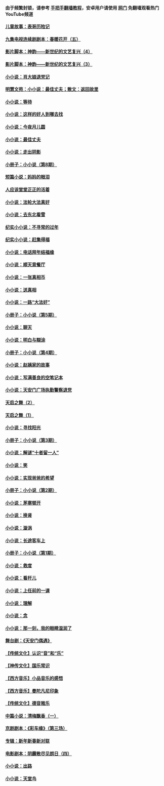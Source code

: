 #### 由于频繁封锁，请参考 [手把手翻墙教程](https://github.com/gfw-breaker/guides/wiki/)，安卓用户请使用 [网门](https://github.com/gfw-breaker/nogfw/blob/master/dl.md?t=05011200) 免翻墙观看热门YouTube频道 

#### [儿童故事：表哥历险记](../pages/328/383535.md?t=05011200) 

#### [九集电视连续剧剧本：春暖花开（五）](../pages/328/275919.md?t=05011200) 

#### [影片脚本：神韵——新世纪的文艺复兴（4）](../pages/328/266089.md?t=05011200) 

#### [影片脚本：神韵——新世纪的文艺复兴（3）](../pages/328/266087.md?t=05011200) 

#### [小小说：肖大娘退党记](../pages/328/239807.md?t=05011200) 

#### [明慧文苑：小小说：最佳丈夫；散文：返回故里](../pages/328/3439.md?t=05011200) 

#### [小小说：等待](../pages/328/223927.md?t=05011200) 

#### [小小说：这样的好人到哪去找](../pages/328/209396.md?t=05011200) 

#### [小小说：今夜月儿圆](../pages/328/193588.md?t=05011200) 

#### [小小说：最佳丈夫](../pages/328/190938.md?t=05011200) 

#### [小小说：走出阴影](../pages/328/190744.md?t=05011200) 

#### [小册子：小小说（第8期）](../pages/328/188202.md?t=05011200) 

#### [短篇小说：妈妈的眼泪](../pages/328/187712.md?t=05011200) 

#### [人应该堂堂正正的活着](../pages/328/182430.md?t=05011200) 

#### [小小说：法轮大法真好](../pages/328/174669.md?t=05011200) 

#### [小小说：去东北看雪](../pages/328/173882.md?t=05011200) 

#### [纪实小小说：不寻常的过年](../pages/328/173187.md?t=05011200) 

#### [纪实小小说：赶集得福](../pages/328/172652.md?t=05011200) 

#### [小小说：电话拜年结福缘](../pages/328/172533.md?t=05011200) 

#### [小小说：顺天意餐厅](../pages/328/170182.md?t=05011200) 

#### [小小说：一张真相币](../pages/328/169410.md?t=05011200) 

#### [小小说：送真相](../pages/328/166713.md?t=05011200) 

#### [小小说：一路“大法好”](../pages/328/162016.md?t=05011200) 

#### [小册子：小小说（第5期）](../pages/328/161131.md?t=05011200) 

#### [小小说：聊天](../pages/328/159640.md?t=05011200) 

#### [小小说：明白与糊涂](../pages/328/158101.md?t=05011200) 

#### [小册子：小小说（第4期）](../pages/328/158006.md?t=05011200) 

#### [小小说：赵姨家的故事](../pages/328/157843.md?t=05011200) 

#### [小小说：写满善良的空笔记本](../pages/328/157382.md?t=05011200) 

#### [小小说：天安门广场执勤警察退党](../pages/328/156982.md?t=05011200) 

#### [天启之舞（2）](../pages/328/153440.md?t=05011200) 

#### [天启之舞（1）](../pages/328/153439.md?t=05011200) 

#### [小小说：寻找阳光](../pages/328/153065.md?t=05011200) 

#### [小册子：小小说（第3期）](../pages/328/151715.md?t=05011200) 

#### [小小说：解谜“十者留一人”](../pages/328/148967.md?t=05011200) 

#### [小小说：笑](../pages/328/148905.md?t=05011200) 

#### [小小说：实现爸爸的希望](../pages/328/148096.md?t=05011200) 

#### [小册子：小小说（第2期）](../pages/328/147214.md?t=05011200) 

#### [小小说：茅塞顿开](../pages/328/147030.md?t=05011200) 

#### [小小说：换肾](../pages/328/146770.md?t=05011200) 

#### [小小说：漩涡](../pages/328/146683.md?t=05011200) 

#### [小小说：长途客车上](../pages/328/145076.md?t=05011200) 

#### [小册子：小小说（第1期）](../pages/328/143963.md?t=05011200) 

#### [小小说：救度](../pages/328/143927.md?t=05011200) 

#### [小小说：看杆儿](../pages/328/142137.md?t=05011200) 

#### [小小说：上任前的一课](../pages/328/140808.md?t=05011200) 

#### [小小说：理解](../pages/328/140476.md?t=05011200) 

#### [小小说：念](../pages/328/139513.md?t=05011200) 

#### [小小说：那一刻，我的眼睛湿润了](../pages/328/138476.md?t=05011200) 

#### [舞台剧：《天安门偶遇》](../pages/328/117155.md?t=05011200) 

#### [【传统文化】认识“音”和“乐”](../pages/328/108667.md?t=05011200) 

#### [【神传文化】国乐常识](../pages/328/104225.md?t=05011200) 

#### [【西方音乐】小品音乐的感悟](../pages/328/102924.md?t=05011200) 

#### [【西方音乐】曼陀凡尼印象](../pages/328/102922.md?t=05011200) 

#### [【传统文化】德音雅乐](../pages/328/102923.md?t=05011200) 

#### [中篇小说：清梅飘香（一）](../pages/328/101058.md?t=05011200) 

#### [京剧剧本：《彩车缘》（第三场）](../pages/328/96434.md?t=05011200) 

#### [专辑：新年新春新对联](../pages/328/94991.md?t=05011200) 

#### [电影剧本：阴霾散尽见朗日（四）](../pages/328/87081.md?t=05011200) 

#### [小小说：出路](../pages/328/84848.md?t=05011200) 

#### [小小说：天堂鸟](../pages/328/83084.md?t=05011200) 

